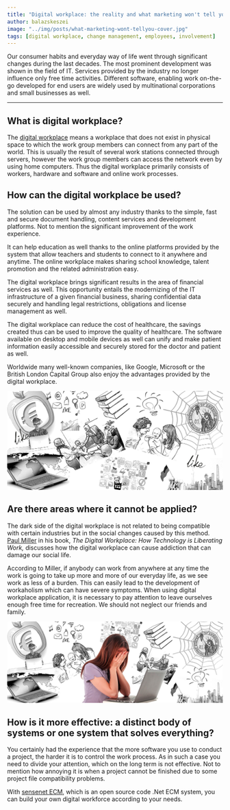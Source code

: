 ```yaml
---
title: "Digital workplace: the reality and what marketing won't tell you"
author: balazskeszei
image: "../img/posts/what-marketing-wont-tellyou-cover.jpg"
tags: [digital workplace, change management, employees, involvement]
---
```


Our consumer habits and everyday way of life went through significant changes during the last decades. The most prominent development was shown in the field of IT. Services provided by the industry no longer influence only free time activities. Different software, enabling work on-the-go developed for end users are widely used by multinational corporations and small businesses as well.

---

## What is digital workplace?

The [digital workplace](https://www.sensenet.com/for-customers/use-cases/digital-workplace) means a workplace that does not exist in physical space to which the work group members can connect from any part of the world. This is usually the result of several work stations connected through servers, however the work group members can access the network even by using home computers. Thus the digital workplace primarily consists of workers, hardware and software and online work processes. 

## How can the digital workplace be used?

The solution can be used by almost any industry thanks to the simple, fast and secure document handling, content services and development platforms. Not to mention the significant improvement of the work experience.

It can help education as well thanks to the online platforms provided by the system that allow teachers and students to connect to it anywhere and anytime. The online workplace makes sharing school knowledge, talent promotion and the related administration easy.

The digital workplace brings significant results in the area of financial services as well. This opportunity entails the modernizing of the IT infrastructure of a given financial business, sharing confidential data securely and handling legal restrictions, obligations and license management as well.

The digital workplace can reduce the cost of healthcare, the savings created thus can be used to improve the quality of healthcare. The software available on desktop and mobile devices as well can unify and make patient information easily accessible and securely stored for the doctor and patient as well.

Worldwide many well-known companies, like Google, Microsoft or the British London Capital Group also enjoy the advantages provided by the digital workplace.

![what-marketing-wont-tellyou-improvement](../img/posts/what-marketing-wont-tellyou-improvement.jpg)

## Are there areas where it cannot be applied?

The dark side of the digital workplace is not related to being compatible with certain industries but in the social changes caused by this method. [Paul Miller](https://www.amazon.com/Digital-Workplace-Technology-Liberating-Work/dp/1457510960) in his book, *The Digital Workplace: How Technology is Liberating Work,* discusses how the digital workplace can cause addiction that can damage our social life.

According to Miller, if anybody can work from anywhere at any time the work is going to take up more and more of our everyday life, as we see work as less of a burden. This can easily lead to the development of workaholism which can have severe symptoms. When using digital workplace application, it is necessary to pay attention to leave ourselves enough free time for recreation. We should not neglect our friends and family.

![what-marketing-wont-tellyou-workaholic](../img/posts/what-marketing-wont-tellyou-workaholic.jpg)

## How is it more effective: a distinct body of systems or one system that solves everything?

You certainly had the experience that the more software you use to conduct a project, the harder it is to control the work process. As in such a case you need to divide your attention, which on the long term is not effective. Not to mention how annoying it is when a project cannot be finished due to some project file compatibility problems.

With [sensenet ECM](https://www.sensenet.com), which is an open source code .Net ECM system, you can build your own digital workforce according to your needs.
